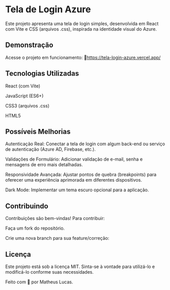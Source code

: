 
# Tela de Login Azure

Este projeto apresenta uma tela de login simples, desenvolvida em React com Vite e CSS (arquivos .css), inspirada na identidade visual do Azure.

## Demonstração
Acesse o projeto em funcionamento: 🔗https://tela-login-azure.vercel.app/

## Tecnologias Utilizadas

React (com Vite)

JavaScript (ES6+)

CSS3 (arquivos .css)

HTML5

## Possíveis Melhorias

Autenticação Real: Conectar a tela de login com algum back-end ou serviço de autenticação (Azure AD, Firebase, etc.).

Validações de Formulário: Adicionar validação de e-mail, senha e mensagens de erro mais detalhadas.

Responsividade Avançada: Ajustar pontos de quebra (breakpoints) para oferecer uma experiência aprimorada em diferentes dispositivos.

Dark Mode: Implementar um tema escuro opcional para a aplicação.

## Contribuindo

Contribuições são bem-vindas! Para contribuir:

Faça um fork do repositório.

Crie uma nova branch para sua feature/correção:

## Licença
Este projeto está sob a licença MIT. Sinta-se à vontade para utilizá-lo e modificá-lo conforme suas necessidades.

Feito com 💙 por Matheus Lucas.
